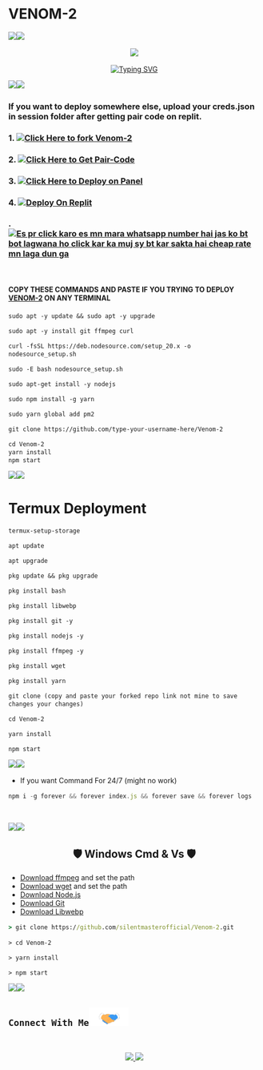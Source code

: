 # VENOM-2
   <a><img src='https://i.imgur.com/LyHic3i.gif'/></a><a><img src='https://i.imgur.com/LyHic3i.gif'/></a>
<p align="center">
<img src="https://telegra.ph/file/61a94f3cb05dae2a0a322.jpg"/> 
<p align="center">
  <a href="https://git.io/typing-svg"><img src="https://readme-typing-svg.demolab.com?font=EB+Garamond&weight=800&size=28&duration=4000&pause=1000&random=false&width=435&lines=+_____VENOM+2_____;WHATSAPP+CRASH+x+BUG+BOT;DEVELOPED+BY+X+HANI;REALESE+DATE+27%2F07%2F2024." alt="Typing SVG" /></a>
</p>
<a><img src='https://i.imgur.com/LyHic3i.gif'/></a><a><img src='https://i.imgur.com/LyHic3i.gif'/></a>

### If you want to deploy somewhere else, upload your creds.json in session folder after getting pair code on replit. 

### 1. <a href="https://github.com/silentmasterofficial/Venom-2/fork"><img src="https://img.shields.io/badge/FORK-black" alt="Click Here to fork Venom-2" width="70"></a>
### 2. <a href="https://replit.com/@davidcyrilx2005/Xeon-PairCode-1"><img src="https://img.shields.io/badge/PAIR_CODE-orange" alt="Click Here to Get Pair-Code" width="90"></a>
### 3. <a href="https://bot-hosting.net/?aff=1241255710294151218"><img src="https://img.shields.io/badge/DEPLOY ON PANEL-Red" alt="Click Here to Deploy on Panel" width="120"></a>
### 4. <a href='https://replit.com/github/silentmasterofficial/Venom-2' target="_blank"><img alt='Deploy On Replit' src='https://img.shields.io/badge/-Deploy On Replit-yellow?style=for-the-badge&logo=replit&logoColor=blue'/></a>
### . <a href='https://wa.me/923319234418' target="_blank"><img alt='Es pr click karo es mn mara whatsapp number hai jas ko bt bot lagwana ho click kar ka muj sy bt kar sakta hai cheap rate mn laga dun ga' src='https://img.shields.io/badge/-Es pr click karo es mn mara whatsapp number hai jas ko bt bot lagwana ho click kar ka muj sy bt kar sakta hai cheap rate mn laga dun ga-black?style=for-the-badge&logo=whatsapp&logoColor=blue'/></a>


</br>

#### COPY THESE COMMANDS AND PASTE IF YOU TRYING TO DEPLOY [VENOM-2](https://github.com/silentmasterofficial/Venom-2) ON ANY TERMINAL
```
sudo apt -y update && sudo apt -y upgrade
```
```
sudo apt -y install git ffmpeg curl
```
```
curl -fsSL https://deb.nodesource.com/setup_20.x -o nodesource_setup.sh
```
```
sudo -E bash nodesource_setup.sh
```
```
sudo apt-get install -y nodejs
```
```
sudo npm install -g yarn
```
```
sudo yarn global add pm2
```
```
git clone https://github.com/type-your-username-here/Venom-2
```
```
cd Venom-2
yarn install 
npm start
```
 

<a><img src='https://i.imgur.com/LyHic3i.gif'/></a><a><img src='https://i.imgur.com/LyHic3i.gif'/></a>
# Termux Deployment
```
termux-setup-storage
```
```
apt update
```
```
apt upgrade
```
```
pkg update && pkg upgrade
```
```
pkg install bash
```
```
pkg install libwebp
```
```
pkg install git -y
```
```
pkg install nodejs -y
```
```
pkg install ffmpeg -y 
```
```
pkg install wget
```
```
pkg install yarn
```
```
git clone (copy and paste your forked repo link not mine to save changes your changes) 
```
```
cd Venom-2
```
```
yarn install
```
```
npm start
```
<a><img src='https://i.imgur.com/LyHic3i.gif'/></a><a><img src='https://i.imgur.com/LyHic3i.gif'/></a>
- If you want Command For 24/7 (might no work) 
```js
npm i -g forever && forever index.js && forever save && forever logs
```
<br>

<a><img src='https://i.imgur.com/LyHic3i.gif'/></a><a><img src='https://i.imgur.com/LyHic3i.gif'/></a>
<br>
<h2 align="center"> 🛡️ Windows Cmd & Vs 🛡️ </h2>

- [Download ffmpeg](https://ffmpeg.org/download.html#build-windows) and set the path
- [Download wget](https://eternallybored.org/misc/wget/releases/) and set the path
- [Download Node.js](https://nodejs.org/en/download/)
- [Download Git](https://git-scm.com/downloads)
- [Download Libwebp](https://developers.google.com/speed/webp/download)

```cmd
> git clone https://github.com/silentmasterofficial/Venom-2.git
```
```
> cd Venom-2
```
```
> yarn install
```
```
> npm start
```
<a><img src='https://i.imgur.com/LyHic3i.gif'/></a><a><img src='https://i.imgur.com/LyHic3i.gif'/></a>

## ```Connect With Me```<img src="https://github.com/0xAbdulKhalid/0xAbdulKhalid/raw/main/assets/mdImages/handshake.gif" width ="80"></h1> 
 <br> 
<p align="center">
<a href="https://wa.me/923319234418"><img src="https://img.shields.io/badge/Contact X HANI-25D366?style=for-the-badge&logo=whatsapp&logoColor=black" />
<a href="https://whatsapp.com/channel/0029Vajmt9uAjPXOiehGJi22"><img src="https://img.shields.io/badge/Join Official Channel-25D366?style=for-the-badge&logo=whatsapp&logoColor=black" />

